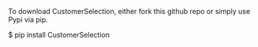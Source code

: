To download CustomerSelection, either fork this github repo or simply use Pypi via pip.

$ pip install CustomerSelection
